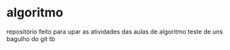 # algoritmo
repositório feito para upar as atividades das aulas de algoritmo
teste de uns bagulho do git tb
